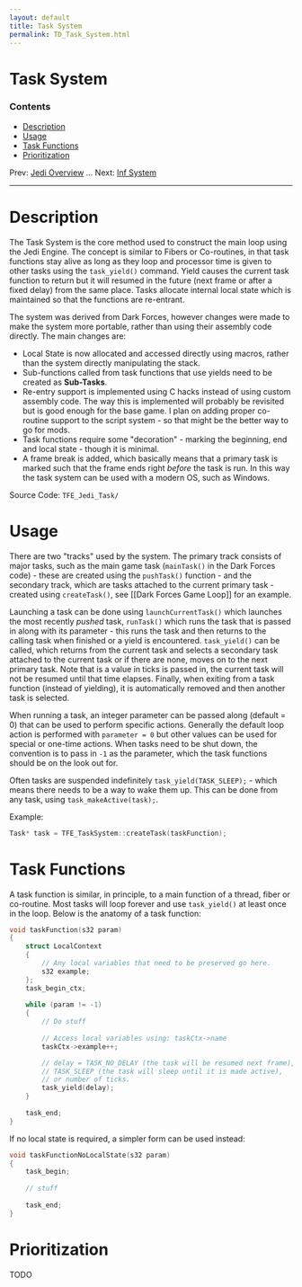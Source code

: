 ```yaml
---
layout: default
title: Task System
permalink: TD_Task_System.html
---
```

# Task System

### Contents
* [Description](#description)
* [Usage](#usage)
* [Task Functions](#task-functions)
* [Prioritization](#prioritization)

Prev: [Jedi Overview](TD_Jedi_Overview.md) ... Next: [Inf System](TD_Inf_System.md)

---

# Description
The Task System is the core method used to construct the main loop using the Jedi Engine.  The concept is similar to Fibers or Co-routines, in that task functions stay alive as long as they loop and processor time is given to other tasks using the `task_yield()` command. Yield causes the current task function to return but it will resumed in the future (next frame or after a fixed delay) from the same place. Tasks allocate internal local state which is maintained so that the functions are re-entrant.

The system was derived from Dark Forces, however changes were made to make the system more portable, rather than using their assembly code directly. The main changes are:
* Local State is now allocated and accessed directly using macros, rather than the system directly manipulating the stack.
* Sub-functions called from task functions that use yields need to be created as **Sub-Tasks**.
* Re-entry support is implemented using C hacks instead of using custom assembly code. The way this is implemented will probably be revisited but is good enough for the base game. I plan on adding proper co-routine support to the script system - so that might be the better way to go for mods.
* Task functions require some "decoration" - marking the beginning, end and local state - though it is minimal.
* A frame break is added, which basically means that a primary task is marked such that the frame ends right *before* the task is run. In this way the task system can be used with a modern OS, such as Windows.

Source Code: `TFE_Jedi_Task/`

# Usage
There are two "tracks" used by the system. The primary track consists of major tasks, such as the main game task (`mainTask()` in the Dark Forces code) - these are created using the `pushTask()` function - and the secondary track, which are tasks attached to the current primary task - created using `createTask()`, see [[Dark Forces Game Loop]] for an example.

Launching a task can be done using `launchCurrentTask()` which launches the most recently *pushed* task, `runTask()` which runs the task that is passed in along with its parameter - this runs the task and then returns to the calling task when finished or a yield is encountered. `task_yield()` can be called, which returns from the current task and selects a secondary task attached to the current task or if there are none, moves on to the next primary task. Note that is a value in ticks is passed in, the current task will not be resumed until that time elapses. Finally, when exiting from a task function (instead of yielding), it is automatically removed and then another task is selected.

When running a task, an integer parameter can be passed along (default = 0) that can be used to perform specific actions. Generally the default loop action is performed with `parameter = 0` but other values can be used for special or one-time actions. When tasks need to be shut down, the convention is to pass in `-1` as the parameter, which the task functions should be on the look out for.

Often tasks are suspended indefinitely `task_yield(TASK_SLEEP);` - which means there needs to be a way to wake them up. This can be done from any task, using `task_makeActive(task);`.

Example:
```C
Task* task = TFE_TaskSystem::createTask(taskFunction);
```

# Task Functions
A task function is similar, in principle, to a main function of a thread, fiber or co-routine. Most tasks will loop forever and use `task_yield()` at least once in the loop. Below is the anatomy of a task function:

```C
void taskFunction(s32 param)
{
	struct LocalContext
	{
		// Any local variables that need to be preserved go here.
		s32 example;
	};
	task_begin_ctx;
	
	while (param != -1)
	{
		// Do stuff
		
		// Access local variables using: taskCtx->name
		taskCtx->example++;

		// delay = TASK_NO_DELAY (the task will be resumed next frame),
		// TASK_SLEEP (the task will sleep until it is made active),
		// or number of ticks.
		task_yield(delay);
	}
	
	task_end;
}
```

If no local state is required, a simpler form can be used instead:
```C
void taskFunctionNoLocalState(s32 param)
{
	task_begin;
	
	// stuff
	
	task_end;
}
```

# Prioritization
TODO
